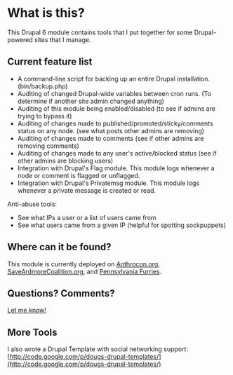 
What is this?
=============

This Drupal 6 module contains tools that I put together for some Drupal-powered sites that I manage.

Current feature list
--------------------

- A command-line script for backing up an entire Drupal installation. (bin/backup.php)
- Auditing of changed Drupal-wide variables between cron runs. (To determine if another site admin changed anything)
- Auditing of this module being enabled/disabled (to see if admins are trying to bypass it)
- Auditing of changes made to published/promoted/sticky/comments status on any node. (see what posts other admins are removing)
- Auditing of changes made to comments (see if other admins are removing comments)
- Auditing of changes made to any user's active/blocked status (see if other admins are blocking users)
- Integration with Drupal's Flag module. This module logs whenever a node or comment is flagged or unflagged.
- Integration with Drupal's Privatemsg module. This module logs whenever a private message is created or read.

Anti-abuse tools:

- See what IPs a user or a list of users came from
- See what users came from a given IP (helpful for spotting sockpuppets)


Where can it be found?
----------------------
This module is currently deployed on [Anthrocon.org](http://www.anthrocon.org/), 
[SaveArdmoreCoalition.org](http://www.saveardmorecoalition.org/), and 
[Pennsylvania Furries](http://www.pa-furry.org/).

Questions? Comments?
--------------------
[Let me know!](http://www.dmuth.org/contact)

More Tools
----------
I also wrote a Drupal Template with social networking support: 
[http://code.google.com/p/dougs-drupal-templates/](http://code.google.com/p/dougs-drupal-templates/)


